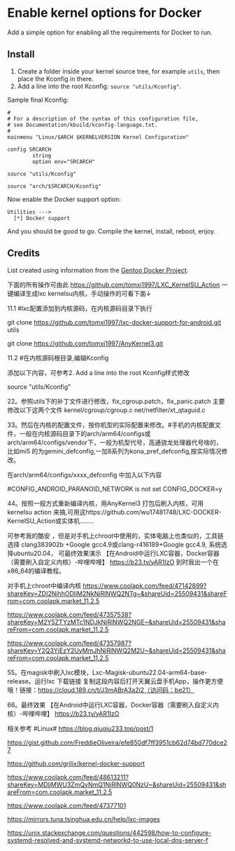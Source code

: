 # Enable kernel options for Docker

Add a simple option for enabling all the requirements for Docker to run.

## Install

1. Create a folder inside your kernel source tree, for example `utils`, then
place the Kconfig in there.
2. Add a line into the root Kconfig: `source "utils/Kconfig"`.

Sample final Kconfig:

    #
    # For a description of the syntax of this configuration file,
    # see Documentation/kbuild/kconfig-language.txt.
    #
    mainmenu "Linux/$ARCH $KERNELVERSION Kernel Configuration"

    config SRCARCH
            string
            option env="SRCARCH"

    source "utils/Kconfig"

    source "arch/$SRCARCH/Kconfig"


Now enable the Docker support option:

    Utilities --->
      [*] Docker support

And you should be good to go. Compile the kernel, install, reboot, enjoy.

## Credits

List created using information from the [Gentoo Docker Project](https://wiki.gentoo.org/wiki/Docker).






下面的所有操作可由此
https://github.com/tomxi1997/LXC_KernelSU_Action
一键编译生成lxc kernelsu内核，手动操作的可看下面↓

11.1 #lxc配置添加到内核源码，在内核源码目录下执行


git clone https://github.com/tomxi1997/lxc-docker-support-for-android.git utils

git clone https://github.com/tomxi1997/AnyKernel3.git



11.2 #在内核源码根目录,编辑Kconfig

添加以下内容，可参考2. Add a line into the root Kconfig样式修改

source "utils/Kconfig"

22。参照utils下的补丁文件进行修改，fix_cgroup.patch，fix_panic.patch
主要修改以下这两个文件
kernel/cgroup/cgroup.c
net/netfilter/xt_qtaguid.c 


33。然后在内核的配置文件，按你机型的实际配置来修改。#手机的内核配置文件，一般在内核源码目录下的arch/arm64/configs或arch/arm64/configs/vendor下，一般为机型代号，高通骁龙处理器代号啥的，比如mi5 的为gemini_defconfig,一加8系列为kona_pref_defconfig,按实际情况修改。

在arch/arm64/configs/xxxx_defconfig
中加入以下内容


#CONFIG_ANDROID_PARANOID_NETWORK is not set
CONFIG_DOCKER=y


44。按照一般方式重新编译内核，用AnyKernel3 打包后刷入内核，可用kernelsu action 来搞,可用这https://github.com/wu17481748/LXC-DOCKER-KernelSU_Action或实体机........

可参考我的酷安 ，但是对手机上chroot中使用的，实体电脑上也类似的，工具链选择 clang383902b +Google gcc4.9或clang-r416189+Google gcc4.9, 系统选择ubuntu20.04，
可最终效果演示
【在Android中运行LXC容器，Docker容器（需要刷入自定义内核）-哔哩哔哩】 https://b23.tv/yAR1IzO
到时我出一个在x86_64的编译教程。


对手机上chroot中编译内核
https://www.coolapk.com/feed/47142899?shareKey=ZDI2NjhhODliM2NkNjRlNWQ2NTg~&shareUid=25509431&shareFrom=com.coolapk.market_11.2.5

https://www.coolapk.com/feed/47357538?shareKey=M2Y5ZTYzMTc1NDJkNjRlNWQ2NGE~&shareUid=25509431&shareFrom=com.coolapk.market_11.2.5

https://www.coolapk.com/feed/47357987?shareKey=Y2Q3YjEzY2UyMmJhNjRlNWQ2M2U~&shareUid=25509431&shareFrom=com.coolapk.market_11.2.5


55。在magisk中刷入lxc模块，Lxc-Magisk-ubuntu22.04-arm64-base-release。运行lxc
下载链接
复制这段内容后打开天翼云盘手机App，操作更方便哦！链接：https://cloud.189.cn/t/J3mABrA3a2i2（访问码：be21）

66。最终效果
【在Android中运行LXC容器，Docker容器（需要刷入自定义内核）-哔哩哔哩】 https://b23.tv/yAR1IzO

相关参考
#Linux#
https://blog.qiuqiu233.top/post/1 

https://gist.github.com/FreddieOliveira/efe850df7ff3951cb62d74bd770dce27

https://github.com/grilix/kernel-docker-support

https://www.coolapk.com/feed/48613211?shareKey=MDljMWU3ZmQyNmQ1NjRlNWQ0NzU~&shareUid=25509431&shareFrom=com.coolapk.market_11.2.5

https://www.coolapk.com/feed/47377101

https://mirrors.tuna.tsinghua.edu.cn/help/lxc-images

https://unix.stackexchange.com/questions/442598/how-to-configure-systemd-resolved-and-systemd-networkd-to-use-local-dns-server-f


